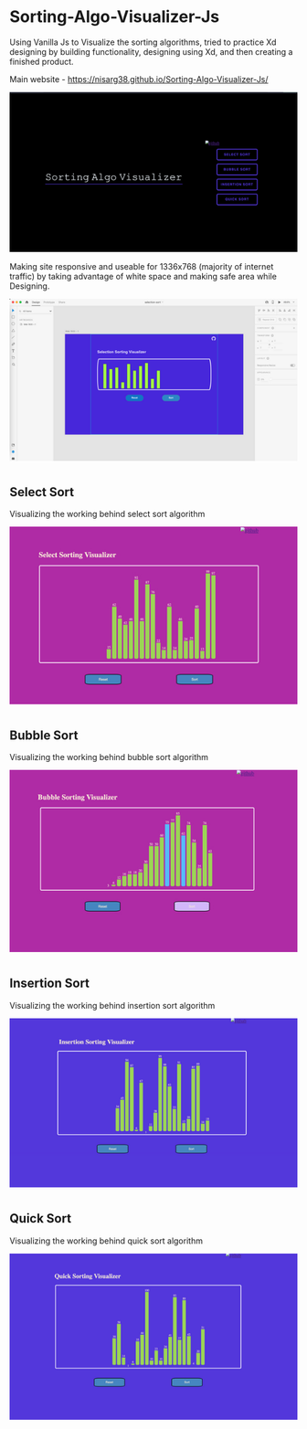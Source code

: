 # Sorting-Algo-Visualizer-Js

Using Vanilla Js to Visualize the sorting algorithms, tried to practice Xd designing by building functionality, designing using Xd, and then creating a finished product.

Main website - https://nisarg38.github.io/Sorting-Algo-Visualizer-Js/

![index-html](https://github.com/Nisarg38/Sorting-Algo-Visualizer-Js/blob/main/images/index-html.png)

Making site responsive and useable for 1336x768 (majority of internet traffic) by taking advantage of white space and making safe area while Designing.

![xd-](https://github.com/Nisarg38/Sorting-Algo-Visualizer-Js/blob/main/images/xd-update.png)

#

## Select Sort

Visualizing the working behind select sort algorithm

![select-sort](https://github.com/Nisarg38/Sorting-Algo-Visualizer-Js/blob/main/images/select-sort.jpg)

#

## Bubble Sort

Visualizing the working behind bubble sort algorithm

![bubble-sort](https://github.com/Nisarg38/Sorting-Algo-Visualizer-Js/blob/main/images/bubble-sort.jpg)

#

## Insertion Sort

Visualizing the working behind insertion sort algorithm

![insertion-update](https://github.com/Nisarg38/Sorting-Algo-Visualizer-Js/blob/main/images/insertion-update.png)

#

## Quick Sort

Visualizing the working behind quick sort algorithm

![quick-sort](https://github.com/Nisarg38/Sorting-Algo-Visualizer-Js/blob/main/images/quick-sort.png)
